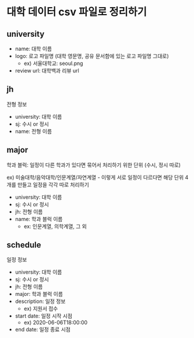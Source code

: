 # 대학 데이터 csv 파일로 정리하기

## university
- name: 대학 이름
- logo: 로고 파일명 (대학 영문명, 공유 문서함에 있는 로고 파일명 그대로)
  - ex) 서울대학교: seoul.png
- review url: 대학백과 리뷰 url

## jh
전형 정보

- university: 대학 이름
- sj: 수시 or 정시
- name: 전형 이름

## major
학과 블럭: 일정이 다른 학과가 있다면 묶어서 처리하기 위한 단위 (수시, 정시 따로)

ex) 미술대학/음악대학/인문계열/자연계열 - 이렇게 서로 일정이 다르다면 해당 단위 4개를 만들고 일정을 각각 따로 처리하기

- university: 대학 이름
- sj: 수시 or 정시
- jh: 전형 이름
- name: 학과 블럭 이름
  - ex: 인문계열, 의학계열, 그 외

## schedule
일정 정보

- university: 대학 이름
- sj: 수시 or 정시
- jh: 전형 이름
- major: 학과 블럭 이름
- description: 일정 정보
  - ex) 지원서 접수
- start date: 일정 시작 시점
  - ex) 2020-06-06T18:00:00
- end date: 일정 종료 시점
